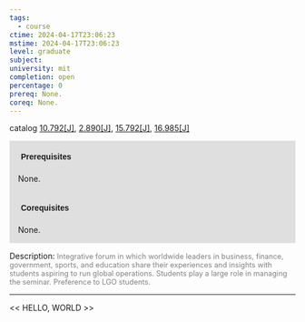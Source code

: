 ```yaml
---
tags:
  - course
ctime: 2024-04-17T23:06:23
mstime: 2024-04-17T23:06:23
level: graduate
subject: 
university: mit
completion: open
percentage: 0
prereq: None.
coreq: None.
---
```


catalog [10.792[J]](http://student.mit.edu/catalog/m10a.html#10.792), [2.890[J]](http://student.mit.edu/catalog/m2c.html#2.890), [15.792[J]](http://student.mit.edu/catalog/m15c.html#15.792), [16.985[J]](http://student.mit.edu/catalog/m16b.html#16.985)

<span style="display: block; padding: 15px; background-color: rgb(100, 100, 100, 0.2);"><font id="m_prereq424_0" style="display: block; font-family: Arial, sans-serif; font-weight: bold; padding: 5px">Prerequisites</font><br><span id="prereq424_0">None.</span></span>
<span style="display: block; padding: 15px; background-color: rgb(100, 100, 100, 0.2);"><font id="m_coreq424_0" style="display: block; font-family: Arial, sans-serif; font-weight: bold; padding: 5px">Corequisites</font><br><span id="coreq424_0">None.</span></span>

<font style="">Description:</font>
<font style="color: grey; font-size: 0.8rem;">Integrative forum in which worldwide leaders in business, finance, government, sports, and education share their experiences and insights with students aspiring to run global operations. Students play a large role in managing the seminar. Preference to LGO students.</font>



---

<< HELLO, WORLD >>
